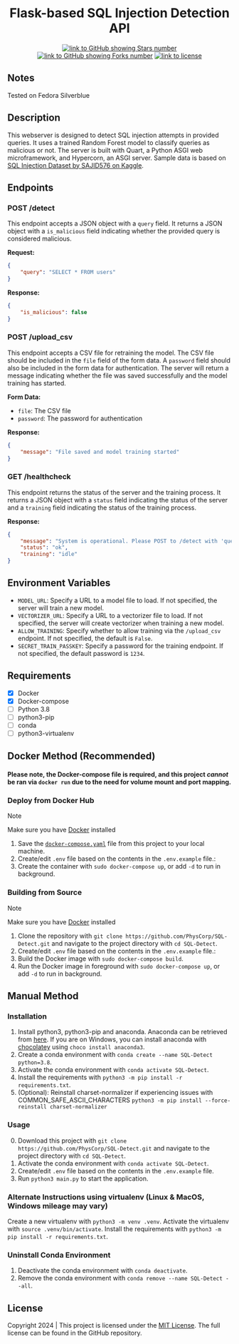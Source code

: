 <h1 align="center">
  <strong>Flask-based SQL Injection Detection API</strong>
</h1>

<div align="center">
  
  <a href="https://github.com/PhysCorp/SQL-Detect">![link to GitHub showing Stars number](https://img.shields.io/github/stars/PhysCorp/SQL-Detect?style=social)</a>
  <a href="https://github.com/PhysCorp/SQL-Detect">![link to GitHub showing Forks number](https://img.shields.io/github/forks/PhysCorp/SQL-Detect?style=social)</a>
  <a href="https://github.com/PhysCorp/SQL-Detect/LICENSE">![link to license](https://img.shields.io/github/license/PhysCorp/SQL-Detect)</a>
 
</div>

## Notes
Tested on Fedora Silverblue

## Description
This webserver is designed to detect SQL injection attempts in provided queries. It uses a trained Random Forest model to classify queries as malicious or not. The server is built with Quart, a Python ASGI web microframework, and Hypercorn, an ASGI server. Sample data is based on [SQL Injection Dataset by SAJID576 on Kaggle](https://www.kaggle.com/datasets/sajid576/sql-injection-dataset/data).

## Endpoints
### POST /detect
This endpoint accepts a JSON object with a `query` field. It returns a JSON object with a `is_malicious` field indicating whether the provided query is considered malicious.

**Request:**
```json
{
    "query": "SELECT * FROM users"
}
```

**Response:**
```json
{
    "is_malicious": false
}
```

### POST /upload_csv
This endpoint accepts a CSV file for retraining the model. The CSV file should be included in the `file` field of the form data. A `password` field should also be included in the form data for authentication. The server will return a message indicating whether the file was saved successfully and the model training has started.

**Form Data:**
- `file`: The CSV file
- `password`: The password for authentication

**Response:**
```json
{
    "message": "File saved and model training started"
}
```

### GET /healthcheck
This endpoint returns the status of the server and the training process. It returns a JSON object with a `status` field indicating the status of the server and a `training` field indicating the status of the training process.

**Response:**
```json
{
    "message": "System is operational. Please POST to /detect with 'query' to use the service.",
    "status": "ok",
    "training": "idle"
}
```

## Environment Variables
- `MODEL_URL`: Specify a URL to a model file to load. If not specified, the server will train a new model.
- `VECTORIZER_URL`: Specify a URL to a vectorizer file to load. If not specified, the server will create vectorizer when training a new model.
- `ALLOW_TRAINING`: Specify whether to allow training via the `/upload_csv` endpoint. If not specified, the default is `False`.
- `SECRET_TRAIN_PASSKEY`: Specify a password for the training endpoint. If not specified, the default password is `1234`.

## Requirements
- [X] Docker
- [X] Docker-compose
- [ ] Python 3.8
- [ ] python3-pip
- [ ] conda
- [ ] python3-virtualenv

## Docker Method (Recommended)

#### Please note, the Docker-compose file is required, and this project *cannot* be ran via `docker run` due to the need for volume mount and port mapping.

### Deploy from Docker Hub
> [!Note]
> Make sure you have [Docker](https://docs.docker.com/engine/install/) installed
1. Save the [`docker-compose.yaml`](https://raw.githubusercontent.com/PhysCorp/SQL-Detect/main/docker-compose.yaml) file from this project to your local machine.
2. Create/edit `.env` file based on the contents in the `.env.example` file.:
3. Create the container with `sudo docker-compose up`, or add `-d` to run in background.

### Building from Source
> [!Note]
> Make sure you have [Docker](https://docs.docker.com/engine/install/) installed
1. Clone the repository with `git clone https://github.com/PhysCorp/SQL-Detect.git` and navigate to the project directory with `cd SQL-Detect`.
2. Create/edit `.env` file based on the contents in the `.env.example` file.:
3. Build the Docker image with `sudo docker-compose build`.
4. Run the Docker image in foreground with `sudo docker-compose up`, or add `-d` to run in background.

## Manual Method
### Installation
1. Install python3, python3-pip and anaconda. Anaconda can be retrieved from [here](https://www.anaconda.com/products/individual). If you are on Windows, you can install anaconda with [chocolatey](https://chocolatey.org/) using `choco install anaconda3`.
2. Create a conda environment with `conda create --name SQL-Detect python=3.8`.
3. Activate the conda environment with `conda activate SQL-Detect`.
4. Install the requirements with `python3 -m pip install -r requirements.txt`.
5. (Optional): Reinstall charset-normalizer if experiencing issues with COMMON_SAFE_ASCII_CHARACTERS `python3 -m pip install --force-reinstall charset-normalizer`

### Usage
0. Download this project with `git clone https://github.com/PhysCorp/SQL-Detect.git` and navigate to the project directory with `cd SQL-Detect`.
1. Activate the conda environment with `conda activate SQL-Detect`.
2. Create/edit `.env` file based on the contents in the `.env.example` file.
3. Run `python3 main.py` to start the application.

### Alternate Instructions using virtualenv (Linux & MacOS, Windows mileage may vary)
Create a new virtualenv with `python3 -m venv .venv`.
Activate the virtualenv with `source .venv/bin/activate`.
Install the requirements with `python3 -m pip install -r requirements.txt`.

### Uninstall Conda Environment
1. Deactivate the conda environment with `conda deactivate`.
2. Remove the conda environment with `conda remove --name SQL-Detect --all`.

## License
Copyright 2024 | This project is licensed under the [MIT License](LICENSE). The full license can be found in the GitHub repository.
